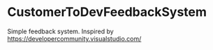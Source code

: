 # CustomerToDevFeedbackSystem

Simple feedback system. Inspired by https://developercommunity.visualstudio.com/
